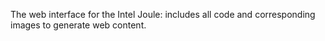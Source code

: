 The web interface for the Intel Joule: includes all code and corresponding images to generate web content. 
